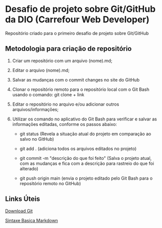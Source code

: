 # Desafio de projeto sobre Git/GitHub da DIO (Carrefour Web Developer)

Repositório criado para o primeiro desafio de projeto sobre Git/GitHub

## Metodologia para criação de repositório

1. Criar um repositório com um arquivo (nome).md;

2. Editar o arquivo (nome).md;

3. Salvar as mudanças com o commit changes no site do GitHub

4. Clonar o repositório remoto para o repositório local com o Git Bash usando o comando: git clone + link

5. Editar o repositório no arquivo e/ou adicionar outros arquivos/informações;

6. Utilizar os comando no aplicativo do Git Bash para verificar e salvar as informações editadas, conforme os passos abaixo:
   
   * git status (Revela a situação atual do projeto em comparação ao salvo no GitHub)
   
   * git add . (adiciona todos os arquivos editados no projeto)
   
   * git commit -m "descrição do que foi feito" (Salva o projeto atual, com as mudanças e fica com a descrição para rastreio do que foi alterado)
   
   * git push origin main (envia o projeto editado pelo Git Bash para o repositório remoto no GitHub)

## Links Úteis

[Download Git](https://git-scm.com/downloads)

[Sintaxe Basica Markdown](https://www.markdownguide.org/basic-syntax/)



